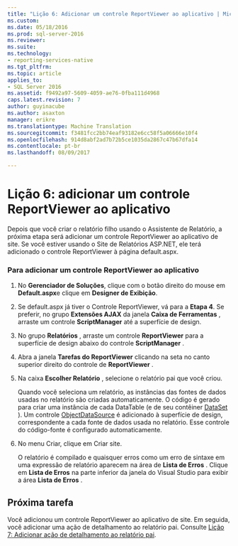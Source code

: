 ```yaml
---
title: "Lição 6: Adicionar um controle ReportViewer ao aplicativo | Microsoft Docs"
ms.custom: 
ms.date: 05/18/2016
ms.prod: sql-server-2016
ms.reviewer: 
ms.suite: 
ms.technology:
- reporting-services-native
ms.tgt_pltfrm: 
ms.topic: article
applies_to:
- SQL Server 2016
ms.assetid: f9492a97-5609-4059-ae76-0fba111d4968
caps.latest.revision: 7
author: guyinacube
ms.author: asaxton
manager: erikre
ms.translationtype: Machine Translation
ms.sourcegitcommit: f3481fcc2bb74eaf93182e6cc58f5a06666e10f4
ms.openlocfilehash: 914d8abf2ad7b72b5ce1035da2867c47b67dfa14
ms.contentlocale: pt-br
ms.lasthandoff: 08/09/2017

---
```

# <a name="lesson-6-add-a-reportviewer-control-to-the-application"></a>Lição 6: adicionar um controle ReportViewer ao aplicativo
Depois que você criar o relatório filho usando o Assistente de Relatório, a próxima etapa será adicionar um controle ReportViewer ao aplicativo de site. Se você estiver usando o Site de Relatórios ASP.NET, ele terá adicionado o controle ReportViewer à página default.aspx.   
  
### <a name="to-add-a-reportviewer-control-to-the-application"></a>Para adicionar um controle ReportViewer ao aplicativo  
  
1.  No **Gerenciador de Soluções**, clique com o botão direito do mouse em **Default.aspx**e clique em **Designer de Exibição**.  
  
2.  Se default.aspx já tiver o Controle ReportViewer, vá para a **Etapa 4**. Se preferir, no grupo **Extensões AJAX** da janela **Caixa de Ferramentas** , arraste um controle **ScriptManager** até a superfície de design.  
  
3.  No grupo **Relatórios** , arraste um controle **ReportViewer** para a superfície de design abaixo do controle **ScriptManager** .  
  
4.  Abra a janela **Tarefas do ReportViewer** clicando na seta no canto superior direito do controle de **ReportViewer** .  
  
5.  Na caixa **Escolher Relatório** , selecione o relatório pai que você criou.  
  
    Quando você seleciona um relatório, as instâncias das fontes de dados usadas no relatório são criadas automaticamente. O código é gerado para criar uma instância de cada DataTable (e de seu contêiner [DataSet](http://msdn.microsoft.com/library/system.data.dataset.aspx) ). Um controle [ObjectDataSource](http://msdn.microsoft.com/library/system.web.ui.webcontrols.objectdatasource.aspx) é adicionado à superfície de design, correspondente a cada fonte de dados usada no relatório. Esse controle do código-fonte é configurado automaticamente.  
  
6.  No menu Criar, clique em Criar site.  
  
    O relatório é compilado e quaisquer erros como um erro de sintaxe em uma expressão de relatório aparecem na área de **Lista de Erros** . Clique em **Lista de Erros** na parte inferior da janela do Visual Studio para exibir a área **Lista de Erros** .  
  
## <a name="next-task"></a>Próxima tarefa  
Você adicionou um controle ReportViewer ao aplicativo de site. Em seguida, você adicionar uma ação de detalhamento ao relatório pai. Consulte [Lição 7: Adicionar ação de detalhamento ao relatório pai](../reporting-services/lesson-7-add-drillthrough-action-on-parent-report.md).  
  


